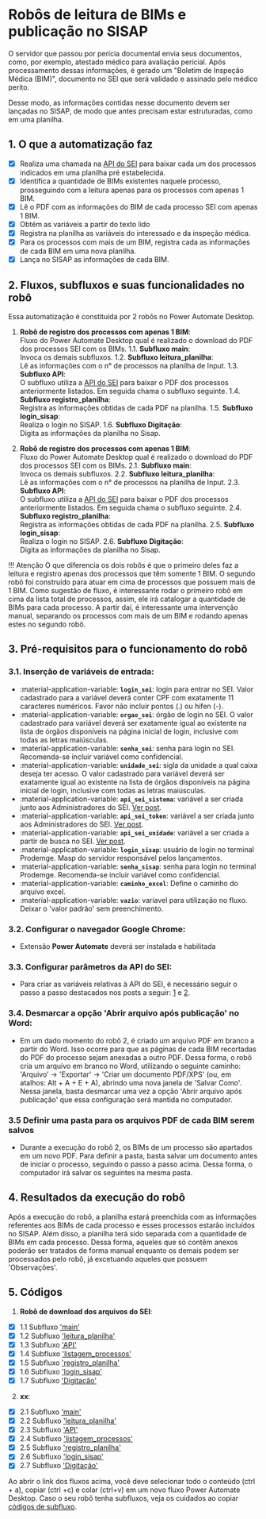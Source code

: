 # **Robôs de leitura de BIMs e publicação no SISAP**

O servidor que passou por perícia documental envia seus documentos, como, por exemplo, atestado médico para avaliação pericial. Após processamento dessas informações, é gerado um "Boletim de Inspeção Médica (BIM)", documento no SEI que será validado e assinado pelo médico perito.

Desse modo, as informações contidas nesse documento devem ser lançadas no SISAP, de modo que antes precisam estar estruturadas, como em uma planilha.

## 1. O que a automatização faz 
- [x] Realiza uma chamada na [API do SEI](https://automatiza-mg.github.io/automatizacoes/robos/consulta_procedimento_sei/) para baixar cada um dos processos indicados em uma planilha pré estabelecida.
- [X] Identifica a quantidade de BIMs existentes naquele processo, prosseguindo com a leitura apenas para os processos com apenas 1 BIM.
- [X] Lê o PDF com as informações do BIM de cada processo SEI com apenas 1 BIM.
- [X] Obtém as variáveis a partir do texto lido
- [x] Registra na planilha as variáveis do interessado e da inspeção médica.
- [x] Para os processos com mais de um BIM, registra cada as informações de cada BIM em uma nova planilha.
- [X] Lança no SISAP as informações de cada BIM. 

## 2. Fluxos, subfluxos e suas funcionalidades no robô

Essa automatização é constituída por 2 robôs no Power Automate Desktop.

1. **Robô de registro dos processos com apenas 1 BIM**:  
Fluxo do Power Automate Desktop qual é realizado o download do PDF dos processos SEI com os BIMs.
  1.1. **Subfluxo main**:   
  Invoca os demais subfluxos.
  1.2. **Subfluxo leitura_planilha**:   
  Lê as informações com o n° de processos na planilha de Input.
  1.3. **Subfluxo API**:   
  O subfluxo utiliza a [API do SEI](https://automatiza-mg.github.io/automatizacoes/robos/consulta_procedimento_sei/) para baixar o PDF dos processos anteriormente listados. Em seguida chama o subfluxo seguinte.
  1.4. **Subfluxo registro_planilha**:   
  Registra as informações obtidas de cada PDF na planilha.
  1.5. **Subfluxo login_sisap**:   
  Realiza o login no SISAP.
  1.6. **Subfluxo Digitação**:   
  Digita as informações da planilha no Sisap.

2. **Robô de registro dos processos com apenas 1 BIM**:  
Fluxo do Power Automate Desktop qual é realizado o download do PDF dos processos SEI com os BIMs.
  2.1. **Subfluxo main**:   
  Invoca os demais subfluxos.
  2.2. **Subfluxo leitura_planilha**:   
  Lê as informações com o n° de processos na planilha de Input.
  2.3. **Subfluxo API**:   
  O subfluxo utiliza a [API do SEI](https://automatiza-mg.github.io/automatizacoes/robos/consulta_procedimento_sei/) para baixar o PDF dos processos anteriormente listados. Em seguida chama o subfluxo seguinte.
  2.4. **Subfluxo registro_planilha**:   
  Registra as informações obtidas de cada PDF na planilha.
  2.5. **Subfluxo login_sisap**:   
  Realiza o login no SISAP.
  2.6. **Subfluxo Digitação**:   
  Digita as informações da planilha no Sisap.

!!! Atenção
  O que diferencia os dois robôs é que o primeiro deles faz a leitura e registro apenas dos processos que têm somente 1 BIM. O segundo robô foi construído para atuar em cima de processos que possuem mais de 1 BIM. Como sugestão de fluxo, é interessante rodar o primeiro robô em cima da lista total de processos, assim, ele irá catalogar a quantidade de BIMs para cada processo. A partir daí, é interessante uma intervenção manual, separando os processos com mais de um BIM e rodando apenas estes no segundo robô.

## 3. Pré-requisitos para o funcionamento do robô 

### 3.1. Inserção de variáveis de entrada:

  - :material-application-variable: **`login_sei`**: login para entrar no SEI. Valor cadastrado para a variável deverá conter CPF com exatamente 11 caracteres numéricos. Favor não incluir pontos (.) ou hífen (-).
  - :material-application-variable: **`orgao_sei`**: órgão de login no SEI. O valor cadastrado para variável deverá ser exatamente igual ao existente na lista de órgãos disponíveis na página inicial de login, inclusive com todas as letras maiúsculas.
  - :material-application-variable: **`senha_sei`**: senha para login no SEI. Recomenda-se incluir variável como confidencial.
  - :material-application-variable: **`unidade_sei`**: sigla da unidade a qual caixa deseja ter acesso. O valor cadastrado para variável deverá ser exatamente igual ao existente na lista de órgãos disponíveis na página inicial de login, inclusive com todas as letras maiúsculas.
  - :material-application-variable: **`api_sei_sistema`**: variável a ser criada junto aos Administradores do SEI. [Ver post](https://automatiza-mg.github.io/automatizacoes/blog/criando-sistema-e-token-no-sei-para-utilizar-o-rob%C3%B4-de-api-do-sei/).
  - :material-application-variable: **`api_sei_token`**: variável a ser criada junto aos Administradores do SEI. [Ver post](https://automatiza-mg.github.io/automatizacoes/blog/criando-sistema-e-token-no-sei-para-utilizar-o-rob%C3%B4-de-api-do-sei/). 
  - :material-application-variable: **`api_sei_unidade`**: variável a ser criada a partir de busca no SEI. [Ver post](https://automatiza-mg.github.io/automatizacoes/blog/buscando-c%C3%B3digo-da-unidade-no-sei/).
  - :material-application-variable: **`login_sisap`**: usuário de login no terminal Prodemge. Masp do servidor responsável pelos lançamentos.
  - :material-application-variable: **`senha_sisap`**: senha para login no terminal Prodemge. Recomenda-se incluir variável como confidencial.
  - :material-application-variable: **`caminho_excel`**: Define o caminho do arquivo excel. 
  - :material-application-variable: **`vazio`**: variavel para utilização no fluxo. Deixar o 'valor padrão' sem preenchimento.


### 3.2. Configurar o navegador Google Chrome: 

  - Extensão **Power Automate** deverá ser instalada e habilitada

### 3.3. Configurar parâmetros da API do SEI: 

  - Para criar as variáveis relativas à API do SEI, é necessário seguir o passo a passo destacados nos posts a seguir: [1](https://automatiza-mg.github.io/automatizacoes/blog/criando-sistema-e-token-no-sei-para-utilizar-o-rob%C3%B4-de-api-do-sei/) e [2](https://automatiza-mg.github.io/automatizacoes/blog/buscando-c%C3%B3digo-da-unidade-no-sei/).

### 3.4. Desmarcar a opção 'Abrir arquivo após publicação' no Word: 

  -  Em um dado momento do robô 2, é criado um arquivo PDF em branco a partir do Word. Isso ocorre para que as páginas de cada BIM recortadas do PDF do processo sejam anexadas a outro PDF. Dessa forma, o robô cria um arquivo em branco no Word, utilizando o seguinte caminho: 'Arquivo' -> 'Exportar' -> 'Criar um documento PDF/XPS' (ou, em atalhos: Alt + A + E + A), abrindo uma nova janela de 'Salvar Como'. Nessa janela, basta desmarcar uma vez a opção 'Abrir arquivo após publicação' que essa configuração será mantida no computador.

### 3.5 Definir uma pasta para os arquivos PDF de cada BIM serem salvos
  - Durante a execução do robô 2, os BIMs de um processo são apartados em um novo PDF. Para definir a pasta, basta salvar um documento antes de iniciar o processo, seguindo o passo a passo acima. Dessa forma, o computador irá salvar os seguintes na mesma pasta.

## 4. Resultados da execução do robô

Após a execução do robô, a planilha estará preenchida com as informações referentes aos BIMs de cada processo e esses processos estarão incluídos no SISAP. Além disso, a planilha terá sido separada com a quantidade de BIMs em cada processo. Dessa forma, aqueles que só contêm anexos poderão ser tratados de forma manual enquanto os demais podem ser processados pelo robô, já excetuando aqueles que possuem 'Observações'.

## 5. Códigos
1. **Robô de download dos arquivos do SEI**:
- [x] 1.1 Subfluxo ['main']()
- [x] 1.2 Subfluxo ['leitura_planilha']()
- [x] 1.3 Subfluxo ['API']()
- [x] 1.4 Subfluxo ['listagem_processos']()
- [x] 1.5 Subfluxo ['registro_planilha']()
- [x] 1.6 Subfluxo ['login_sisap']()
- [X] 1.7 Subfluxo ['Digitação']()
2. **xx**:
- [x] 2.1 Subfluxo ['main']()
- [x] 2.2 Subfluxo ['leitura_planilha']()
- [x] 2.3 Subfluxo ['API']()
- [x] 2.4 Subfluxo ['listagem_processos']()
- [x] 2.5 Subfluxo ['registro_planilha']()
- [x] 2.6 Subfluxo ['login_sisap']()
- [X] 2.7 Subfluxo ['Digitação']()

Ao abrir o link dos fluxos acima, você deve selecionar todo o conteúdo (ctrl + a), copiar (ctrl +c) e colar (ctrl+v) em um novo fluxo Power Automate Desktop. Caso o seu robô tenha subfluxos, veja os cuidados ao copiar [códigos de subfluxo](https://automatiza-mg.github.io/automatizacoes/blog/copiando-c%C3%B3digo-de-subfluxos-de-um-rob%C3%B4/).
